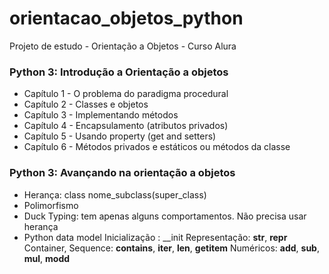 # orientacao_objetos_python
Projeto de estudo - Orientação a Objetos - Curso Alura

### Python 3: Introdução a Orientação a objetos
* Capítulo 1 - O problema do paradigma procedural
* Capítulo 2 - Classes e objetos
* Capítulo 3 - Implementando métodos
* Capítulo 4 - Encapsulamento (atributos privados)
* Capítulo 5 - Usando property (get and setters)
* Capítulo 6 - Métodos privados e estáticos ou métodos da classe

### Python 3: Avançando na orientação a objetos
* Herança: class nome_subclass(super_class)
* Polimorfismo
* Duck Typing: tem apenas alguns comportamentos. Não precisa usar herança
* Python data model
    Inicialização : __init
    Representação: __str__, __repr__
    Container, Sequence: __contains__, __iter__, __len__, __getitem__
    Numéricos: __add__, __sub__, __mul__, __modd__